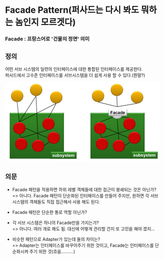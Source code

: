 # Facade Pattern(퍼사드는 다시 봐도 뭐하는 놈인지 모르겟다)

### Facade : 프랑스어로 '건물의 정면' 의미

## 정의
어떤 서브 시스템의 일련의 인터페이스에 대한 통합된 인터페이스를 제공한다.  
퍼사드에서 고수준 인터페이스를 서브시스템을 더 쉽게 사용 할 수 있다.(뭔말?)

![퍼케이드 도식화](img/05_6.png)

## 의문
- Facade 패턴을 적용하면 하위 레벨 객체들에 대한 접근이 봉쇄되는 것은 아닌가?  
=> 아니다. Facade 패턴이 단순화된 인터페이스를 만들어 주지만, 원하면 각 서브시스템의 객체들도 직접 접근해서 사용 해도 된다.

- Facade 패턴은 단순한 통로 역할 아닌가?  

- 각 서브 시스템은 하나의 Facade만을 가지는가?  
=> 아니다. 여러 개로 해도 됨. 대신에 어떻게 관리할 건지 또 고민을 해야 겠지...

- 비슷한 패턴으로 Adapter가 있는데 둘의 차이는?  
=> Adapter는 인터페이스를 바꾸어주기 위한 것이고, Facade는 인터페이스를 단순화시켜 주기 위한 것(흐음..........)